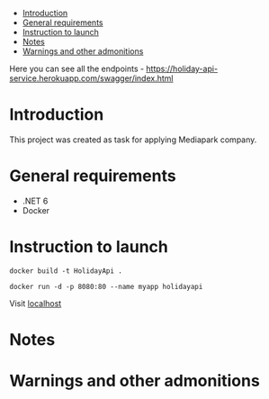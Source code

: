 * [Introduction](#introduction)
* [General requirements](#general-requirements)
* [Instruction to launch](#instruction-to-launch)
* [Notes](#notes)
* [Warnings and other admonitions](#warnings-and-other-admonitions)


Here you can see all the endpoints - https://holiday-api-service.herokuapp.com/swagger/index.html

# Introduction
This project was created as task for applying Mediapark company.
# General requirements
* .NET 6
* Docker

# Instruction to launch
 ```
 docker build -t HolidayApi .
 
 docker run -d -p 8080:80 --name myapp holidayapi
 ```
 Visit [localhost](http://localhost:8080/swagger/index.html)
 
# Notes

# Warnings and other admonitions 
	
